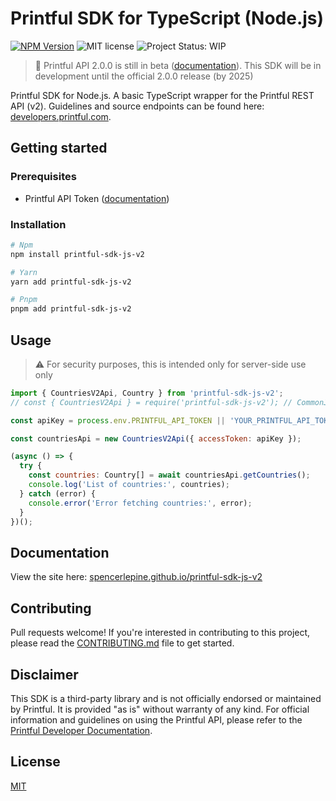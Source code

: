 # Printful SDK for TypeScript (Node.js)

[![NPM Version](https://img.shields.io/npm/v/printful-sdk-js-v2)](https://www.npmjs.com/package/printful-sdk-js-v2)
![MIT license](https://img.shields.io/badge/License-MIT-blue.svg) ![Project Status: WIP](https://www.repostatus.org/badges/latest/wip.svg)

> 📢 Printful API 2.0.0 is still in beta ([documentation](https://developers.printful.com/docs/v2-beta/)). This SDK will be in development until the official 2.0.0 release
> (by 2025)

Printful SDK for Node.js. A basic TypeScript wrapper for the Printful REST API (v2). Guidelines and source endpoints can be found here:
[developers.printful.com](https://developers.printful.com).

## Getting started

### Prerequisites

- Printful API Token ([documentation](https://developers.printful.com))

### Installation

```sh
# Npm
npm install printful-sdk-js-v2

# Yarn
yarn add printful-sdk-js-v2

# Pnpm
pnpm add printful-sdk-js-v2
```

## Usage

> ⚠️ For security purposes, this is intended only for server-side use only

```js
import { CountriesV2Api, Country } from 'printful-sdk-js-v2';
// const { CountriesV2Api } = require('printful-sdk-js-v2'); // CommonJS

const apiKey = process.env.PRINTFUL_API_TOKEN || 'YOUR_PRINTFUL_API_TOKEN';

const countriesApi = new CountriesV2Api({ accessToken: apiKey });

(async () => {
  try {
    const countries: Country[] = await countriesApi.getCountries();
    console.log('List of countries:', countries);
  } catch (error) {
    console.error('Error fetching countries:', error);
  }
})();
```

## Documentation

View the site here: [spencerlepine.github.io/printful-sdk-js-v2](https://spencerlepine.github.io/printful-sdk-js-v2/variables/APIS.html)

## Contributing

Pull requests welcome! If you're interested in contributing to this project, please read the [CONTRIBUTING.md](./CONTRIBUTING.md) file to get started.

## Disclaimer

This SDK is a third-party library and is not officially endorsed or maintained by Printful. It is provided "as is" without warranty of any kind. For official information and
guidelines on using the Printful API, please refer to the [Printful Developer Documentation](https://developers.printful.com/).

## License

[MIT](./LICENSE)
